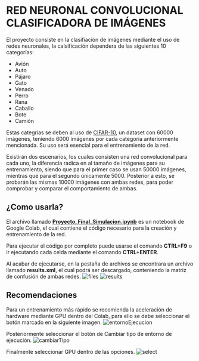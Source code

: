 # RED NEURONAL CONVOLUCIONAL CLASIFICADORA DE IMÁGENES
El proyecto consiste en la clasifiación de imágenes mediante el uso de redes neuronales, la calsificación dependera de las siguientes 10  categorías:
* Avión
* Auto
* Pájaro
* Gato
* Venado
* Perro
* Rana
* Caballo
* Bote
* Camión

Estas categrías se deben al uso de [CIFAR-10](https://www.cs.toronto.edu/~kriz/cifar.html), un dataset con 60000 imágenes, teniendo 6000 imágenes por cada categoría anteriormente mencionada. Su uso será esencial para el entrenamiento de la red.

Existirán dos escenarios, los cuales consisten una red convolucional para cada uno, la diferencia radica en al tamaño de imágenes para su entrenamiento, siendo que para el primer caso se usan 50000 imágenes, mientras que para el segundo únicamente 5000. Posterior a esto, se probarán las mismas 10000 imágenes con ambas redes, para poder comprobar y comparar el comportamiento de ambas.


## ¿Como usarla?
El archivo llamado **[Proyecto_Final_Simulacion.ipynb](https://github.com/Miguel2900/Simulacion/blob/main/Proyecto_Final_Simulacion.ipynb)** es un notebook de Google Colab, el cual contiene el código necesario para la creación y entrenamiento de la red.

Para ejecutar el código por completo puede usarse el comando **CTRL+F9** o ir ejecutando cada celda mediante el comando **CTRL+ENTER**.

Al acabar de ejecutarse, en la pestaña de archivos se encontrara un archivo llamado **results.xml**, el cual podrá ser descargado, conteniendo la matriz de confusión de ambas redes.
![files](https://user-images.githubusercontent.com/61810656/169936239-1c89305d-d5f7-4004-9d3d-ed476cb306aa.png)
![results](https://user-images.githubusercontent.com/61810656/169936436-4ced2843-67fb-4439-876c-3b274e2ca233.png)

## Recomendaciones
Para un entrenamiento más rápido se recomienda la aceleración de hardware mediante GPU dentro del Colab, para ello se debe seleccionar el botón marcado en la siguiente imagen.
![entornoEjecucion](https://user-images.githubusercontent.com/61810656/169934271-18bc31a0-8868-474f-b7e7-39e4934c2b21.png)

Posteriormente seleccionar el botón de Cambiar tipo de entorno de ejecución.
![cambiarTipo](https://user-images.githubusercontent.com/61810656/169934498-d5ce12f1-7524-41cf-933d-ebe524eb0229.png)

Finalmente seleccionar GPU dentro de las opciones.
![select](https://user-images.githubusercontent.com/61810656/169935120-ce684964-4974-459e-b339-40fca37f9496.png)
